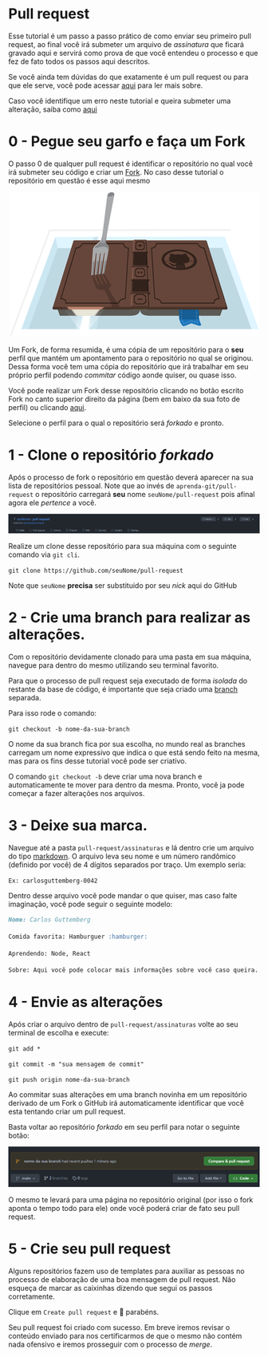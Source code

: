 # Pull request

Esse tutorial é um passo a passo prático de como enviar seu primeiro pull request, ao final você irá submeter um arquivo de _assinatura_ que ficará gravado aqui e servirá como prova de que você entendeu o processo e que fez de fato todos os passos aqui descritos.

Se você ainda tem dúvidas do que exatamente é um pull request ou para que ele serve, você pode acessar [aqui](https://docs.github.com/pt/github/collaborating-with-pull-requests/proposing-changes-to-your-work-with-pull-requests/about-pull-requests) para ler mais sobre.

Caso você identifique um erro neste tutorial e queira submeter uma alteração, saiba como [aqui](contributing)

# 0 - Pegue seu garfo e faça um Fork

O passo 0 de qualquer pull request é identificar o repositório no qual você irá submeter seu código e criar um [Fork](https://docs.github.com/pt/get-started/quickstart/fork-a-repo). No caso desse tutorial o repositório em questão é esse aqui mesmo

<p align="center">
  <img src="https://raw.githubusercontent.com/aprenda-git/pull-request/define-tutorial-inicial/imagens/fork.gif">
</p>

Um Fork, de forma resumida, é uma cópia de um repositório para o **seu** perfil que mantém um apontamento para o repositório no qual se originou.
Dessa forma você tem uma cópia do repositório que irá trabalhar em seu próprio perfil podendo _commitar_ código aonde quiser, ou quase isso.

Você pode realizar um Fork desse repositório clicando no botão escrito Fork no canto superior direito da página (bem em baixo da sua foto de perfil) ou clicando [aqui](https://github.com/aprenda-git/pull-request/fork).

Selecione o perfil para o qual o repositório será _forkado_ e pronto.

# 1 - Clone o repositório _forkado_

Após o processo de fork o repositório em questão deverá aparecer na sua lista de repositórios pessoal. Note que ao invés de `aprenda-git/pull-request` o repositório carregará **seu** nome `seuNome/pull-request` pois afinal agora ele _pertence_ a você.

<p align="center">
  <img src="https://raw.githubusercontent.com/aprenda-git/pull-request/define-tutorial-inicial/imagens/forked.png">
</p>

Realize um clone desse repositório para sua máquina com o seguinte comando via `git cli`.

`git clone https://github.com/seuNome/pull-request`

Note que `seuNome` **precisa** ser substituido por seu _nick_ aqui do GitHub

# 2 - Crie uma branch para realizar as alterações.

Com o repositório devidamente clonado para uma pasta em sua máquina, navegue para dentro do mesmo utilizando seu terminal favorito.

Para que o processo de pull request seja executado de forma _isolada_ do restante da base de código, é importante que seja criado uma [branch](https://docs.github.com/pt/github/collaborating-with-pull-requests/proposing-changes-to-your-work-with-pull-requests/about-branches) separada.

Para isso rode o comando:

`git checkout -b nome-da-sua-branch`

O nome da sua branch fica por sua escolha, no mundo real as branches carregam um nome expressivo que indica o que está sendo feito na mesma, mas para os fins desse tutorial você pode ser criativo.

O comando `git checkout -b` deve criar uma nova branch e automaticamente te mover para dentro da mesma. Pronto, você ja pode começar a fazer alterações nos arquivos.

# 3 - Deixe sua marca.

Navegue até a pasta `pull-request/assinaturas` e lá dentro crie um arquivo do tipo [markdown](https://www.markdownguide.org/getting-started/). O arquivo leva seu nome e um número randômico (definido por você) de 4 dígitos separados por traço. Um exemplo seria:

`Ex: carlosguttemberg-0042`

Dentro desse arquivo você pode mandar o que quiser, mas caso falte imaginação, você pode seguir o seguinte modelo:

```markdown
Nome: Carlos Guttemberg

Comida favorita: Hamburguer :hamburger:

Aprendendo: Node, React

Sobre: Aqui você pode colocar mais informações sobre você caso queira. Se você é do tipo tímido(a) pode deixar em branco ou deletar do arquivo.
```

# 4 - Envie as alterações

Após criar o arquivo dentro de `pull-request/assinaturas` volte ao seu terminal de escolha e execute:

`git add *`

`git commit -m "sua mensagem de commit"`

`git push origin nome-da-sua-branch`

Ao commitar suas alterações em uma branch novinha em um repositório derivado de um Fork o GitHub irá automaticamente identificar que você esta tentando criar um pull request.

Basta voltar ao repositório _forkado_ em seu perfil para notar o seguinte botão:

<p align="center">
  <img src="https://raw.githubusercontent.com/aprenda-git/pull-request/define-tutorial-inicial/imagens/compare.png">
</p>

O mesmo te levará para uma página no repositório original (por isso o fork aponta o tempo todo para ele) onde você poderá criar de fato seu pull request.

# 5 - Crie seu pull request

Alguns repositórios fazem uso de templates para auxiliar as pessoas no processo de elaboração de uma boa mensagem de pull request. Não esqueça de marcar as caixinhas dizendo que segui os passos corretamente.

Clique em `Create pull request` e :tada: parabéns.

Seu pull request foi criado com sucesso. Em breve iremos revisar o conteúdo enviado para nos certificarmos de que o mesmo não contém nada ofensivo e iremos prosseguir com o processo de _merge_.
